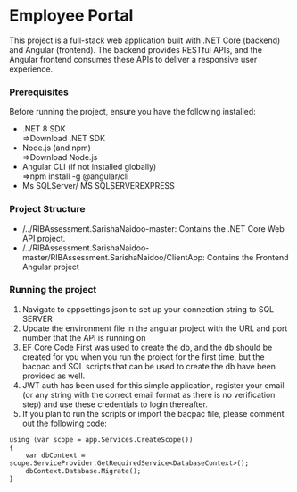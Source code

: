 # Employee Portal
This project is a full-stack web application built with .NET Core (backend) and Angular (frontend). The backend provides RESTful APIs, and the Angular frontend consumes these APIs to deliver a responsive user experience.

### Prerequisites
Before running the project, ensure you have the following installed:

- .NET 8 SDK\
  =>Download .NET SDK
- Node.js (and npm)\
  =>Download Node.js
- Angular CLI (if not installed globally)\
  =>npm install -g @angular/cli
- Ms SQLServer/ MS SQLSERVEREXPRESS

### Project Structure
 - /../RIBAssessment.SarishaNaidoo-master: Contains the .NET Core Web API project.
 - /../RIBAssessment.SarishaNaidoo-master/RIBAssessment.SarishaNaidoo/ClientApp: Contains the Frontend Angular project

### Running the project 
1. Navigate to appsettings.json to set up your connection string to SQL SERVER
2. Update the environment file in the angular project with the URL and port number that the API is running on
3. EF Core Code First was used to create the db, and the db should be created for you when you run the project
   for the first time, but the bacpac and SQL scripts that can be used to create the db have been provided as well.
4. JWT auth has been used for this simple application, register your email (or any string with the correct email format as there is no verification step)
   and use these credentials to login thereafter.
5. If you plan to run the scripts or import the bacpac file, please comment out the following code:
```   
using (var scope = app.Services.CreateScope())
{
    var dbContext = scope.ServiceProvider.GetRequiredService<DatabaseContext>();
    dbContext.Database.Migrate();
}

